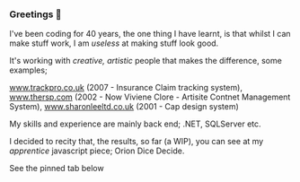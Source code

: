 ### Greetings 👋

I've been coding for 40 years, the one thing I have learnt, is that whilst I can make stuff work, I am *useless* at making stuff look good.

It's working with *creative, artistic* people that makes the difference, some examples;

www.trackpro.co.uk (2007 - Insurance Claim tracking system), 
www.thersp.com (2002 - Now Viviene Clore - Artisite Contnet Management System), 
www.sharonleeltd.co.uk (2001 - Cap design  system)

My skills and experience are mainly back end; .NET, SQLServer etc.

I decided to recity that, the results, so far (a WIP), you can see at my *apprentice* javascript piece; Orion Dice Decide.

See the pinned tab below

<!--
- 👯 - 🤔 - 💬 - 📫 - 😄 - 


